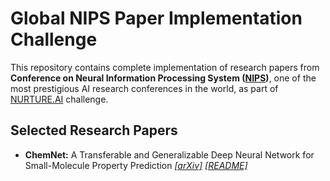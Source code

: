 # Global NIPS Paper Implementation Challenge

This repository contains complete implementation of research papers from **Conference on Neural Information Processing System ([NIPS](https://nips.cc/))**, one of the most prestigious AI research conferences in the world, as part of [NURTURE.AI](https://nurture.ai/) challenge.

## Selected Research Papers
* **ChemNet:** A Transferable and Generalizable Deep Neural Network for Small-Molecule Property Prediction
*[[arXiv]](https://arxiv.org/pdf/1712.02734.pdf)* *[[README]](./ARXIV_171202734_README.md)*